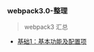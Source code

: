 ### webpack3.0-整理
>webpack3 汇总

* [基础1：基本功能及配置项](https://github.com/dingjiamughal/webpack3.0-note/blob/master/webpack%E5%9F%BA%E7%A1%801.md)
